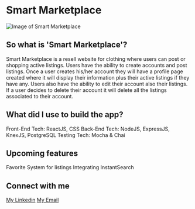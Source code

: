 # Smart Marketplace

![Image of Smart Marketplace](https://i.gyazo.com/fadc78038dfd9a4e4792adb3d5430a70.png)

## So what is 'Smart Marketplace'?

Smart Marketplace is a resell website for clothing where users can post or shopping active listings. Users have the ability to create accounts and post listings. Once a user creates his/her account they will have a profile page created where it will display their information plus their active listings if they have any. Users also have the ability to edit their account also their listings. If a user decides to delete their account it will delete all the listings associated to their account.

## What did I use to build the app?

Front-End Tech: ReactJS, CSS
Back-End Tech: NodeJS, ExpressJS, KnexJS, PostgreSQL
Testing Tech: Mocha & Chai

## Upcoming features

Favorite System for listings
Integrating InstantSearch

## Connect with me

[My Linkedin](https://www.linkedin.com/in/anthonytb/)
[My Email](mailto://anthonytb97@gmail.com)
